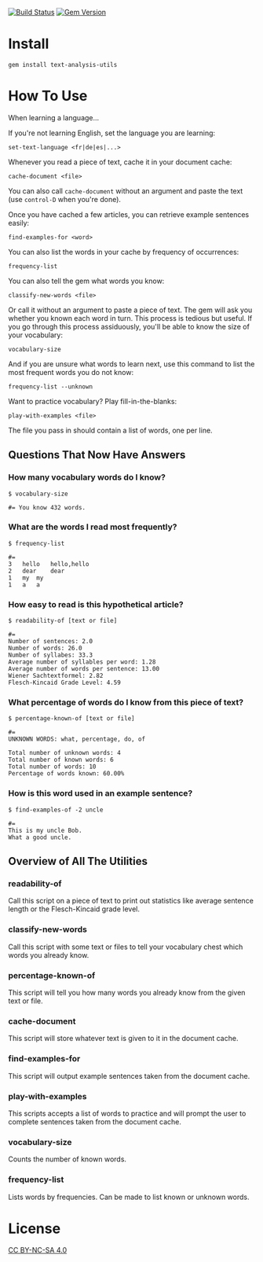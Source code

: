 [![Build Status](https://travis-ci.org/matstc/text-analysis-utils.png?branch=master)](https://travis-ci.org/matstc/text-analysis-utils) [![Gem Version](https://badge.fury.io/rb/text-analysis-utils.png)](http://badge.fury.io/rb/text-analysis-utils)

# Install
    gem install text-analysis-utils

# How To Use
When learning a language...

If you're not learning English, set the language you are learning:

    set-text-language <fr|de|es|...>

Whenever you read a piece of text, cache it in your document cache:

    cache-document <file>

You can also call `cache-document` without an argument and paste the text (use `control-D` when you're done).

Once you have cached a few articles, you can retrieve example sentences easily:

    find-examples-for <word>

You can also list the words in your cache by frequency of occurrences:

    frequency-list

You can also tell the gem what words you know:

    classify-new-words <file>

Or call it without an argument to paste a piece of text. The gem will ask you whether you known each word in turn. This process is tedious but useful. If you go through this process assiduously, you'll be able to know the size of your vocabulary:

    vocabulary-size

And if you are unsure what words to learn next, use this command to list the most frequent words you do not know:

    frequency-list --unknown

Want to practice vocabulary? Play fill-in-the-blanks:

    play-with-examples <file>

The file you pass in should contain a list of words, one per line.

## Questions That Now Have Answers

### How many vocabulary words do I know?

    $ vocabulary-size

    #= You know 432 words.

### What are the words I read most frequently?

    $ frequency-list

    #=
    3	hello	hello,hello
    2	dear	dear
    1	my	my
    1	a	a

### How easy to read is this hypothetical article?

    $ readability-of [text or file]

    #=
    Number of sentences: 2.0
    Number of words: 26.0
    Number of syllabes: 33.3
    Average number of syllables per word: 1.28
    Average number of words per sentence: 13.00
    Wiener Sachtextformel: 2.82
    Flesch-Kincaid Grade Level: 4.59

### What percentage of words do I know from this piece of text?

    $ percentage-known-of [text or file]

    #=
    UNKNOWN WORDS: what, percentage, do, of

    Total number of unknown words: 4
    Total number of known words: 6
    Total number of words: 10
    Percentage of words known: 60.00%

### How is this word used in an example sentence?

    $ find-examples-of -2 uncle

    #=
    This is my uncle Bob.
    What a good uncle.

## Overview of All The Utilities

### readability-of
Call this script on a piece of text to print out statistics like average sentence length or the Flesch-Kincaid grade level.

### classify-new-words
Call this script with some text or files to tell your vocabulary chest which words you already know.

### percentage-known-of
This script will tell you how many words you already know from the given text or file.

### cache-document
This script will store whatever text is given to it in the document cache.

### find-examples-for
This script will output example sentences taken from the document cache.

### play-with-examples
This scripts accepts a list of words to practice and will prompt the user to complete sentences taken from the document cache.

### vocabulary-size
Counts the number of known words.

### frequency-list
Lists words by frequencies. Can be made to list known or unknown words.

# License
[CC BY-NC-SA 4.0](http://creativecommons.org/licenses/by-nc-sa/4.0/)
